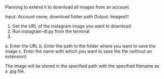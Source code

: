 Planning to extend it to download all images from an account.

Input: Account name, download folder path
Output: Images!!!

1. Get the URL of the instagram image you want to download.
2. Run instagram-dl.py from the terminal
3. 
  a. Enter the URL
  b. Enter the path to the folder where you want to save the image
  c. Enter the name with which you want to save the file (without an extension)

The image will be stored in the specified path with the specified filename as a .jpg file.
